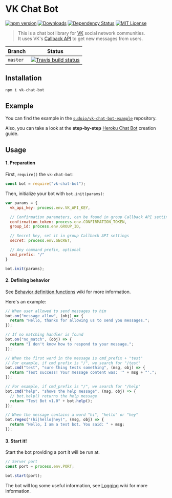 # VK Chat Bot
[![npm version](https://img.shields.io/npm/v/vk-chat-bot.svg?style=flat-square)](https://www.npmjs.com/package/vk-chat-bot)  	[![Downloads](https://img.shields.io/npm/dt/vk-chat-bot.svg?style=flat-square)](https://www.npmjs.com/package/vk-chat-bot) [![Dependency Status](https://david-dm.org/sudoio/vk-chat-bot.svg?style=flat-square)](https://david-dm.org/sudoio/vk-chat-bot) [![MIT License](https://img.shields.io/github/license/sudoio/vk-chat-bot.svg?style=flat-square)](https://github.com/sudoio/vk-chat-bot/blob/master/LICENSE.md)

> This is a chat bot library for [VK](https://vk.com) social network communities.    
> It uses VK's [Callback API](https://vk.com/dev/callback_api) to get new messages from users.

Branch | Status
---|---
`master` | [![Travis build status](https://img.shields.io/travis/sudoio/vk-chat-bot/master.svg?style=flat-square)]()

## Installation
```bash
npm i vk-chat-bot
```
## Example
You can find the example in the [`sudoio/vk-chat-bot-example`](https://github.com/sudoio/vk-chat-bot-example) repository.

Also, you can take a look at the **step-by-step** [Heroku Chat Bot](https://github.com/sudoio/vk-chat-bot/wiki/Heroku-Deploy-Guide) creation guide.

## Usage
#### 1. Preparation
First, `require()` the `vk-chat-bot`:
```js
const bot = require("vk-chat-bot");
```

Then, initialize your bot with `bot.init(params)`:
```js
var params = {
  vk_api_key: process.env.VK_API_KEY,

  // Confirmation parameters, can be found in group Callback API settings
  confirmation_token: process.env.CONFIRMATION_TOKEN,
  group_id: process.env.GROUP_ID,

  // Secret key, set it in group Callback API settings
  secret: process.env.SECRET,

  // Any command prefix, optional
  cmd_prefix: "/"
}

bot.init(params);
```

#### 2. Defining behavior

See [Behavior definition functions](https://github.com/sudoio/vk-chat-bot/wiki/Behavior-definition-functions) wiki for more information.

Here's an example:
```js
// When user allowed to send messages to him
bot.on("message_allow", (obj) => {
  return "Hello, thanks for allowing us to send you messages.";
});

// If no matching handler is found
bot.on("no_match", (obj) => {
  return "I don't know how to respond to your message.";
});

// When the first word in the message is cmd_prefix + "test"
// For example, if cmd_prefix is "/", we search for "/test"
bot.cmd("test", "sure thing tests something", (msg, obj) => {
  return "Test success! Your message content was: '" + msg + "'.";
});

// For example, if cmd_prefix is "/", we search for "/help"
bot.cmd("help", "shows the help message", (msg, obj) => {
  // bot.help() returns the help message
  return "Test Bot v1.0" + bot.help();
});

// When the message contains a word "hi", "hello" or "hey"
bot.regex("(hi|hello|hey)", (msg, obj) => {
  return "Hello, I am a test bot. You said: " + msg;
});
```

#### 3. Start it!
Start the bot providing a port it will be run at.

```js
// Server port
const port = process.env.PORT;

bot.start(port);
```

The bot will log some useful information, see [Logging](https://github.com/sudoio/vk-chat-bot/wiki/Logging) wiki for more information.
